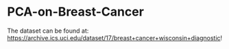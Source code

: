 # PCA-on-Breast-Cancer


The dataset can be found at: https://archive.ics.uci.edu/dataset/17/breast+cancer+wisconsin+diagnostic!
